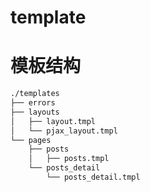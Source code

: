 # template

# 模板结构
```bash
./templates
├── errors
├── layouts
│   ├── layout.tmpl
│   └── pjax_layout.tmpl
└── pages
	├── posts
	│   ├── posts.tmpl
	└── posts_detail
		└── posts_detail.tmpl
```
